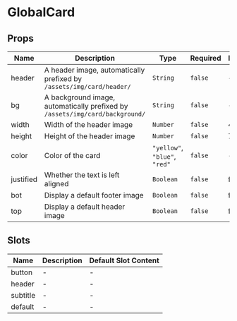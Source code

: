 # GlobalCard

## Props

<!-- @vuese:GlobalCard:props:start -->
|Name|Description|Type|Required|Default|
|---|---|---|---|---|
|header|A header image, automatically prefixed by `/assets/img/card/header/`|`String`|`false`|-|
|bg|A background image, automatically prefixed by `/assets/img/card/background/`|`String`|`false`|-|
|width|Width of the header image|`Number`|`false`|468|
|height|Height of the header image|`Number`|`false`|77|
|color|Color of the card|`"yellow"`, `"blue"`, `"red"`|`false`|-|
|justified|Whether the text is left aligned|`Boolean`|`false`|false|
|bot|Display a default footer image|`Boolean`|`false`|false|
|top|Display a default header image|`Boolean`|`false`|false|

<!-- @vuese:GlobalCard:props:end -->


## Slots

<!-- @vuese:GlobalCard:slots:start -->
|Name|Description|Default Slot Content|
|---|---|---|
|button|-|-|
|header|-|-|
|subtitle|-|-|
|default|-|-|

<!-- @vuese:GlobalCard:slots:end -->


